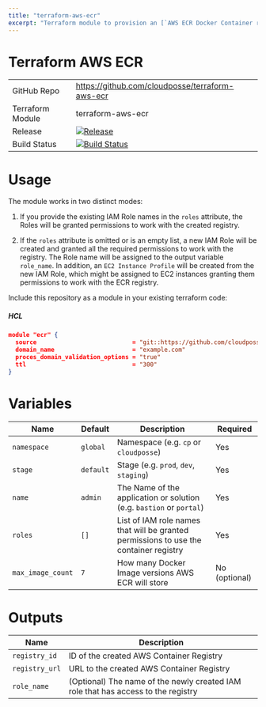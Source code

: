```yaml
---
title: "terraform-aws-ecr"
excerpt: "Terraform module to provision an [`AWS ECR Docker Container registry`](https://aws.amazon.com/ecr/)."
---
```

# Terraform AWS ECR

|||
|------|------|
|GitHub Repo|https://github.com/cloudposse/terraform-aws-ecr|
|Terraform Module|terraform-aws-ecr|
|Release|[![Release](https://img.shields.io/github/release/cloudposse/terraform-aws-ecr.svg)](https://github.com/cloudposse/terraform-aws-ecr/releases)|
|Build Status|[![Build Status](https://travis-ci.org/cloudposse/terraform-aws-ecr.svg)](https://travis-ci.org/cloudposse/terraform-aws-ecr)|


# Usage

The module works in two distinct modes:

1. If you provide the existing IAM Role names in the `roles` attribute, the Roles will be granted permissions to work with the created registry.

2. If the `roles` attribute is omitted or is an empty list, a new IAM Role will be created and granted all the required permissions to work with the registry.
The Role name will be assigned to the output variable `role_name`.
In addition, an `EC2 Instance Profile` will be created from the new IAM Role, which might be assigned to EC2 instances granting them permissions to work with the ECR registry.


Include this repository as a module in your existing terraform code:


##### HCL
```json
module "ecr" {
  source                           = "git::https://github.com/cloudposse/terraform-aws-ecr.git?ref=master"
  domain_name                      = "example.com"
  proces_domain_validation_options = "true"
  ttl                              = "300"
}
```

# Variables

|Name|Default|Description|Required|
|------|------|------|------|
|`namespace`|`global`|Namespace (e.g. `cp` or `cloudposse`)|Yes|
|`stage`|`default`|Stage (e.g. `prod`, `dev`, `staging`)|Yes|
|`name`|`admin`|The Name of the application or solution  (e.g. `bastion` or `portal`)|Yes|
|`roles`|`[]`|List of IAM role names that will be granted permissions to use the container registry|Yes|
|`max_image_count`|`7`|How many Docker Image versions AWS ECR will store|No (optional)|

# Outputs

|Name|Description|
|------|------|
|`registry_id`|ID of the created AWS Container Registry|
|`registry_url`|URL to the created AWS Container Registry|
|`role_name`|(Optional) The name of the newly created IAM role that has access to the registry|
